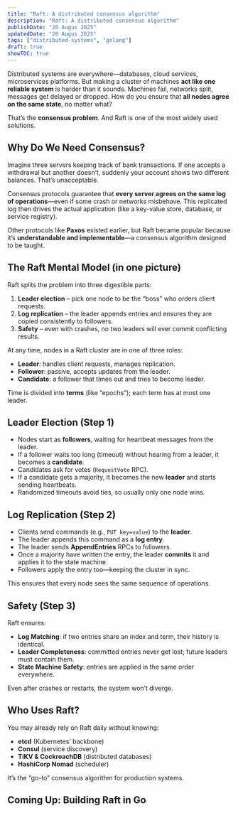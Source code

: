 ```yaml
---
title: "Raft: A distributed consensus algorithm"
description: "Raft: A distributed consensus algorithm"
publishDate: "20 Augus 2025"
updatedDate: "20 Augus 2025"
tags: ["distributed-systems", "golang"]
draft: true
showTOC: true
---
```



<!-- # **Understanding Raft: Consensus Made Simple** -->

Distributed systems are everywhere—databases, cloud services, microservices platforms. But making a cluster of machines **act like one reliable system** is harder than it sounds. Machines fail, networks split, messages get delayed or dropped. How do you ensure that **all nodes agree on the same state**, no matter what?

That’s the **consensus problem**. And Raft is one of the most widely used solutions.

## Why Do We Need Consensus?

Imagine three servers keeping track of bank transactions. If one accepts a withdrawal but another doesn’t, suddenly your account shows two different balances. That’s unacceptable.

Consensus protocols guarantee that **every server agrees on the same log of operations**—even if some crash or networks misbehave. This replicated log then drives the actual application (like a key-value store, database, or service registry).

Other protocols like **Paxos** existed earlier, but Raft became popular because it’s **understandable and implementable**—a consensus algorithm designed to be taught.

## The Raft Mental Model (in one picture)

Raft splits the problem into three digestible parts:

1. **Leader election** – pick one node to be the “boss” who orders client requests.
2. **Log replication** – the leader appends entries and ensures they are copied consistently to followers.
3. **Safety** – even with crashes, no two leaders will ever commit conflicting results.

At any time, nodes in a Raft cluster are in one of three roles:

* **Leader**: handles client requests, manages replication.
* **Follower**: passive, accepts updates from the leader.
* **Candidate**: a follower that times out and tries to become leader.

Time is divided into **terms** (like “epochs”); each term has at most one leader.

## Leader Election (Step 1)

* Nodes start as **followers**, waiting for heartbeat messages from the leader.
* If a follower waits too long (timeout) without hearing from a leader, it becomes a **candidate**.
* Candidates ask for votes (`RequestVote` RPC).
* If a candidate gets a majority, it becomes the new **leader** and starts sending heartbeats.
* Randomized timeouts avoid ties, so usually only one node wins.


## Log Replication (Step 2)

* Clients send commands (e.g., `PUT key=value`) to the **leader**.
* The leader appends this command as a **log entry**.
* The leader sends **AppendEntries** RPCs to followers.
* Once a majority have written the entry, the leader **commits** it and applies it to the state machine.
* Followers apply the entry too—keeping the cluster in sync.

This ensures that every node sees the same sequence of operations.


## Safety (Step 3)

Raft ensures:

* **Log Matching**: if two entries share an index and term, their history is identical.
* **Leader Completeness**: committed entries never get lost; future leaders must contain them.
* **State Machine Safety**: entries are applied in the same order everywhere.

Even after crashes or restarts, the system won’t diverge.


## Who Uses Raft?

You may already rely on Raft daily without knowing:

* **etcd** (Kubernetes’ backbone)
* **Consul** (service discovery)
* **TiKV & CockroachDB** (distributed databases)
* **HashiCorp Nomad** (scheduler)

It’s the “go-to” consensus algorithm for production systems.


## Coming Up: Building Raft in Go